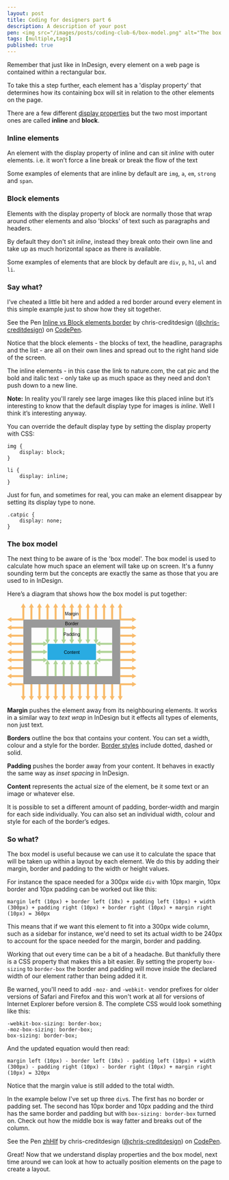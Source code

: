 ```yaml
---
layout: post
title: Coding for designers part 6
description: A description of your post
pen: <img src="/images/posts/coding-club-6/box-model.png" alt="The box model."><p>It’s time to get started with CSS layout.</p>
tags: [multiple,tags]
published: true
---
```


Remember that just like in InDesign, every element on a web page is contained within a rectangular box.

To take this a step further, each element has a 'display property' that determines how its containing box will sit in relation to the other elements on the page.

There are a few different [display properties](https://developer.mozilla.org/en-US/docs/Web/CSS/display) but the two most important ones are called **inline** and **block**.

### Inline elements 

An element with the display property of inline and can sit *inline* with outer elements. i.e. it won’t force a line break or break the flow of the text

Some examples of elements that are inline by default are 
<code>img</code>, 
<code>a</code>, 
<code>em</code>, 
<code>strong</code> and 
<code>span</code>.

### Block elements 

Elements with the display property of block are normally those that wrap around other elements and also 'blocks' of text such as paragraphs and headers.

By default they don't sit *inline*, instead they break onto their own line and take up as much horizontal space as there is available.

Some examples of elements that are block by default are 
<code>div</code>, 
<code>p</code>, 
<code>h1</code>, 
<code>ul</code> and 
<code>li</code>.

### Say what?

I’ve cheated a little bit here and added a red border around every element in this simple example just to show how they sit together.

<p data-height="464" data-theme-id="4773" data-slug-hash="2c895ccb8330412b02f0967af65d1414" data-default-tab="result" data-user="chris-creditdesign" class='codepen'>See the Pen <a href='http://codepen.io/chris-creditdesign/pen/2c895ccb8330412b02f0967af65d1414/'>Inline vs Block elements border</a> by chris-creditdesign (<a href='http://codepen.io/chris-creditdesign'>@chris-creditdesign</a>) on <a href='http://codepen.io'>CodePen</a>.</p>

Notice that the block elements - the blocks of text, the headline, paragraphs and the list - are all on their own lines and spread out to the right hand side of the screen.

The inline elements - in this case the link to nature.com, the cat pic and the bold and italic text - only take up as much space as they need and don't push down to a new line.

**Note:** In reality you'll rarely see large images like this placed inline but it’s interesting to know that the default display type for images is *inline*. Well I think it’s interesting anyway.

You can override the default display type by setting the display property with CSS:

	img {
		display: block;
	}

	li {
		display: inline;
	}

Just for fun, and sometimes for real, you can make an element disappear by setting its display type to none.

	.catpic {
		display: none;
	}

### The box model

The next thing to be aware of is the 'box model'. The box model is used to calculate how much space an element will take up on screen. It's a funny sounding term but the concepts are exactly the same as those that you are used to in InDesign. 

Here’s a diagram that shows how the box model is put together:

<svg x="0px" y="0px" width="800px" height="600px" viewBox="0 0 800 600"><style type="text/css"> @media all and (max-width: 599px) { svg { max-width:100%; }} @media all and (min-width: 600px) { svg { max-width:60%; }} svg { max-height:100%; } .st0{fill:#999999;} .st1{fill:#29ABE2;} .st2{fill:#F9BB6B;} .st3{fill:#B1D498;} .text{font-family:'Arial';font-size:2em;text-anchor:middle}</style><path class="st0" d="M700,500H100V100h600V500z M650,150H150v300h500V150z"/><rect x="250" y="250" class="st1" width="300" height="100"/><polygon class="st2" points="385.042,26 394,26 394,100 406,100 406,26 414.958,26 400.001,0.096 "/><polygon class="st2" points="335.042,26 344,26 344,100 356,100 356,26 364.958,26 350.001,0.096 "/><polygon class="st2" points="285.042,26 294,26 294,100 306,100 306,26 314.958,26 300.001,0.096 "/><polygon class="st2" points="235.042,26 244,26 244,100 256,100 256,26 264.958,26 250.001,0.096 "/><polygon class="st2" points="194,100 206,100 206,26 214.958,26 200.001,0.096 185.042,26 194,26 "/><polygon class="st2" points="144,100 156,100 156,26 164.958,26 150.001,0.096 135.042,26 144,26 "/><polygon class="st2" points="85.042,26 94,26 94,94 26,94 26,85.042 0.096,100.001 26,114.958 26,106 100,106 100,100 106,100 106,26 114.958,26 100.001,0.096 "/><polygon class="st2" points="435.042,26 444,26 444,100 456,100 456,26 464.958,26 450.001,0.096 "/><polygon class="st2" points="485.042,26 494,26 494,100 506,100 506,26 514.958,26 500.001,0.096 "/><polygon class="st2" points="544,100 556,100 556,26 564.958,26 550.001,0.096 535.042,26 544,26 "/><polygon class="st3" points="406,150 394,150 394,224 385.042,224 400.001,249.904 414.958,224 406,224 "/><polygon class="st3" points="356,150 344,150 344,224 335.042,224 350.001,249.904 364.958,224 356,224 "/><polygon class="st3" points="306,150 294,150 294,224 285.042,224 300.001,249.904 314.958,224 306,224 "/><polygon class="st3" points="256,150 244,150 244,224 235.042,224 250.001,249.904 264.958,224 256,224 "/><polygon class="st3" points="456,150 444,150 444,224 435.042,224 450.001,249.904 464.958,224 456,224 "/><polygon class="st3" points="506,150 494,150 494,224 485.042,224 500.001,249.904 514.958,224 506,224 "/><polygon class="st3" points="564.958,224 556,224 556,150 544,150 544,224 535.042,224 550.001,249.904 "/><polygon class="st3" points="385.042,376 394,376 394,450 406,450 406,376 414.958,376 400.001,350.096 "/><polygon class="st3" points="335.042,376 344,376 344,450 356,450 356,376 364.958,376 350.001,350.096 "/><polygon class="st3" points="285.042,376 294,376 294,450 306,450 306,376 314.958,376 300.001,350.096 "/><polygon class="st3" points="235.042,376 244,376 244,450 256,450 256,376 264.958,376 250.001,350.096 "/><polygon class="st3" points="435.042,376 444,376 444,450 456,450 456,376 464.958,376 450.001,350.096 "/><polygon class="st3" points="485.042,376 494,376 494,450 506,450 506,376 514.958,376 500.001,350.096 "/><polygon class="st3" points="535.042,376 544,376 544,450 556,450 556,376 564.958,376 550.001,350.096 "/><polygon class="st2" points="594,100 606,100 606,26 614.958,26 600.001,0.096 585.042,26 594,26 "/><polygon class="st2" points="635.042,26 644,26 644,100 656,100 656,26 664.958,26 650.001,0.096 "/><polygon class="st2" points="694,100 700,100 700,106 774,106 774,114.958 799.904,100.001 774,85.042 774,94 706,94 706,26 714.958,26 700.001,0.096 685.042,26 694,26 "/><polygon class="st2" points="774,144 700,144 700,156 774,156 774,164.958 799.904,150.001 774,135.042 "/><polygon class="st2" points="774,194 700,194 700,206 774,206 774,214.958 799.904,200.001 774,185.042 "/><polygon class="st2" points="774,244 700,244 700,256 774,256 774,264.958 799.904,250.001 774,235.042 "/><polygon class="st2" points="774,294 700,294 700,306 774,306 774,314.958 799.904,300.001 774,285.042 "/><polygon class="st2" points="774,344 700,344 700,356 774,356 774,364.958 799.904,350.001 774,335.042 "/><polygon class="st2" points="774,394 700,394 700,406 774,406 774,414.958 799.904,400.001 774,385.042 "/><polygon class="st2" points="774,444 700,444 700,456 774,456 774,464.958 799.904,450.001 774,435.042 "/><polygon class="st2" points="774,494 700,494 700,500 694,500 694,574 685.042,574 700.001,599.904 714.958,574 706,574 706,506 774,506 774,514.958 799.904,500.001 774,485.042 "/><polygon class="st2" points="406,500 394,500 394,574 385.042,574 400.001,599.904 414.958,574 406,574 "/><polygon class="st2" points="356,500 344,500 344,574 335.042,574 350.001,599.904 364.958,574 356,574 "/><polygon class="st2" points="306,500 294,500 294,574 285.042,574 300.001,599.904 314.958,574 306,574 "/><polygon class="st2" points="256,500 244,500 244,574 235.042,574 250.001,599.904 264.958,574 256,574 "/><polygon class="st2" points="206,500 194,500 194,574 185.042,574 200.001,599.904 214.958,574 206,574 "/><polygon class="st2" points="156,500 144,500 144,574 135.042,574 150.001,599.904 164.958,574 156,574 "/><polygon class="st2" points="106,500 100,500 100,494 26,494 26,485.042 0.096,500.001 26,514.958 26,506 94,506 94,574 85.042,574 100.001,599.904 114.958,574 106,574 "/><polygon class="st2" points="456,500 444,500 444,574 435.042,574 450.001,599.904 464.958,574 456,574 "/><polygon class="st2" points="506,500 494,500 494,574 485.042,574 500.001,599.904 514.958,574 506,574 "/><polygon class="st2" points="556,500 544,500 544,574 535.042,574 550.001,599.904 564.958,574 556,574 "/><polygon class="st2" points="606,500 594,500 594,574 585.042,574 600.001,599.904 614.958,574 606,574 "/><polygon class="st2" points="656,500 644,500 644,574 635.042,574 650.001,599.904 664.958,574 656,574 "/><polygon class="st2" points="0.096,150.001 26,164.958 26,156 100,156 100,144 26,144 26,135.042 "/><polygon class="st2" points="26,206 100,206 100,194 26,194 26,185.042 0.096,200.001 26,214.958 "/><polygon class="st2" points="26,256 100,256 100,244 26,244 26,235.042 0.096,250.001 26,264.958 "/><polygon class="st2" points="26,306 100,306 100,294 26,294 26,285.042 0.096,300.001 26,314.958 "/><polygon class="st3" points="249.904,300.001 224,285.042 224,294 150,294 150,306 224,306 224,314.958 "/><polygon class="st3" points="224,235.042 224,244 150,244 150,256 224,256 224,264.958 249.904,250.001 "/><polygon class="st3" points="249.904,350.001 224,335.042 224,344 150,344 150,356 224,356 224,364.958 "/><polygon class="st3" points="550.096,300.001 576,314.958 576,306 650,306 650,294 576,294 576,285.042 "/><polygon class="st3" points="550.096,250.001 576,264.958 576,256 650,256 650,244 576,244 576,235.042 "/><polygon class="st3" points="650,356 650,344 576,344 576,335.042 550.096,350.001 576,364.958 576,356 "/><polygon class="st2" points="26,356 100,356 100,344 26,344 26,335.042 0.096,350.001 26,364.958 "/><polygon class="st2" points="26,406 100,406 100,394 26,394 26,385.042 0.096,400.001 26,414.958 "/><polygon class="st2" points="26,456 100,456 100,444 26,444 26,435.042 0.096,450.001 26,464.958 "/><text x="400" y="75" class="text">Margin</text><text x="400" y="136" class="text">Border</text><text x="400" y="200" class="text">Padding</text><text x="400" y="313" class="text">Content</text></svg>

**Margin** pushes the element away from its neighbouring elements. It works in a similar way to *text wrap* in InDesign but it effects all types of elements, non just text.

**Borders** outline the box that contains your content. You can set a width, colour and a style for the border. [Border styles](https://developer.mozilla.org/en-US/docs/Web/CSS/border-style) include dotted, dashed or solid. 

**Padding** pushes the border away from your content. It behaves in exactly the same way as *inset spacing* in InDesign.

**Content** represents the actual size of the element, be it some text or an image or whatever else.

It is possible to set a different amount of padding, border-width and margin for each side individually. You can also set an individual width, colour and style for each of the border’s edges.

### So what?

The box model is useful because we can use it to calculate the space that will be taken up within a layout by each element. We do this by adding their margin, border and padding to the width or height values.

For instance the space needed for a 300px wide <code>div</code> with 10px margin, 10px border and 10px padding can be worked out like this:

	margin left (10px) + border left (10x) + padding left (10px) + width (300px) + padding right (10px) + border right (10px) + margin right (10px) = 360px

This means that if we want this element to fit into a 300px wide column, such as a sidebar for instance, we'd need to set its actual width to be 240px to account for the space needed for the margin, border and padding.

Working that out every time can be a bit of a headache. But thankfully there is a CSS property that makes this a bit easier. By setting the property <code>box-sizing</code> to <code>border-box</code> the border and padding will move inside the declared width of our element rather than being added it it.

Be warned, you'll need to add <code>-moz-</code> and <code>-webkit-</code> vendor prefixes for older versions of Safari and Firefox and this won't work at all for versions of Internet Explorer before version 8. The complete CSS would look something like this: 

	-webkit-box-sizing: border-box;
	-moz-box-sizing: border-box;
	box-sizing: border-box;

And the updated equation would then read:	

	margin left (10px) - border left (10x) - padding left (10px) + width (300px) - padding right (10px) - border right (10px) + margin right (10px) = 320px

Notice that the margin value is still added to the total width. 

In the example below I've set up three <code>div</code>s. The first has no border or padding set. The second has 10px border and 10px padding and the third has the same border and padding but with <code>box-sizing: border-box</code> turned on. Check out how the middle box is way fatter and breaks out of the column.

<p data-height="450" data-theme-id="4773" data-slug-hash="f8d17892c3d2f0c571710d0dcc80979f" data-default-tab="result" data-user="chris-creditdesign" class='codepen'>See the Pen <a href='http://codepen.io/chris-creditdesign/pen/f8d17892c3d2f0c571710d0dcc80979f/'>zhHIf</a> by chris-creditdesign (<a href='http://codepen.io/chris-creditdesign'>@chris-creditdesign</a>) on <a href='http://codepen.io'>CodePen</a>.</p>

Great! Now that we understand display properties and the box model, next time around we can look at how to actually position elements on the page to create a layout.
